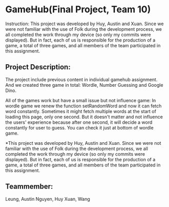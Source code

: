 GameHub(Final Project, Team 10)
===================================

Instruction: This project was developed by Huy, Austin and Xuan. Since we were not familiar with the use of Folk during the development process, we all completed the work through my device (so only my commits were displayed). But in fact, each of us is responsible for the production of a game, a total of three games, and all members of the team participated in this assignment.

## Project Description:
The project include previous content in individual gamehub assignment. And we created three game in total: Wordle, Number Guessing and Google Dino. 

All of the games work but have a small issue but not influence game:
In wordle game we renew the function setRandomWord and now it can fetch word constantly. Sometimes it might fetch multiple words at the start of loading this page, only one second. 
But it doesn't matter and not influence the users' experience because after one second, it will decide a word constantly for user to guess. You can check it just at bottom of wordle game.

*This project was developed by Huy, Austin and Xuan. Since we were not familiar with the use of Folk during the development process, we all completed the work through my device (so only my commits were displayed). But in fact, each of us is responsible for the production of a game, a total of three games, and all members of the team participated in this assignment.

## Teammember:
Leung, Austin
Nguyen, Huy
Xuan, Wang

